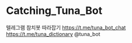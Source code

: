 # Catching_Tuna_Bot

텔레그램 참치봇 따라잡기
https://t.me/tuna_bot_chat
https://t.me/tuna_dictionary
@tuna_bot
